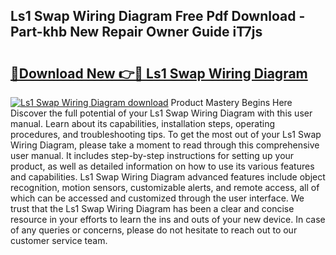## Ls1 Swap Wiring Diagram Free Pdf Download - Part-khb New Repair Owner Guide iT7js

# <h2><a href="http://dfo2mpm.blite.top/?on=Ls1+Swap+Wiring+Diagram">🔗Download New 👉🔴 Ls1 Swap Wiring Diagram</a></h2>

[![Ls1 Swap Wiring Diagram download](https://i.imgur.com/lujVjoI.png)](http://dfo2mpm.blite.top/?on=Ls1+Swap+Wiring+Diagram)
Product Mastery Begins Here Discover the full potential of your Ls1 Swap Wiring Diagram with this user manual. Learn about its capabilities, installation steps, operating procedures, and troubleshooting tips. To get the most out of your Ls1 Swap Wiring Diagram, please take a moment to read through this comprehensive user manual. It includes step-by-step instructions for setting up your product, as well as detailed information on how to use its various features and capabilities. Ls1 Swap Wiring Diagram advanced features include object recognition, motion sensors, customizable alerts, and remote access, all of which can be accessed and customized through the user interface. We trust that the Ls1 Swap Wiring Diagram has been a clear and concise resource in your efforts to learn the ins and outs of your new device. In case of any queries or concerns, please do not hesitate to reach out to our customer service team.
